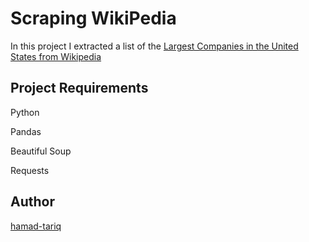 # Scraping WikiPedia

In this project I extracted a list of the [Largest Companies in the United States from Wikipedia](https://en.wikipedia.org/wiki/List_of_largest_companies_in_the_United_States_by_revenue)

## Project Requirements

Python

Pandas

Beautiful Soup

Requests

## Author

[hamad-tariq](https://github.com/hamad-tariq)
